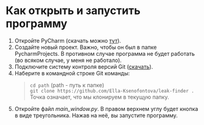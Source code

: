# Как открыть и запустить программу
1. Откройте PyCharm (скачать можно  [тут](https://www.jetbrains.com/ru-ru/edu-products/download/other-PCE.html)).
2. Создайте новый проект. Важно, чтобы он был в папке PycharmProjects. В противном случае программа не будет работать (во всяком случае, у меня не работало).
3. Подключите систему контроля версий Git ([скачать](https://git-scm.com/)).
4. Наберите в командной строке Git команды:
    >`cd path` (path - путь к папке)<br />
    >`git clone https://github.com/Ella-Ksenofontova/leak-finder .` Точка означает, что мы клонируем в текущую папку.
5. Откройте файл *main_window.py*. В правом верхнем углу будет кнопка в виде треугольника. Нажав на неё, вы запустите программу.

